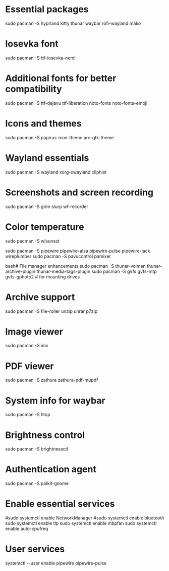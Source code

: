 # Essential packages
sudo pacman -S hyprland kitty thunar waybar rofi-wayland mako

# Iosevka font
sudo pacman -S ttf-iosevka-nerd

# Additional fonts for better compatibility
sudo pacman -S ttf-dejavu ttf-liberation noto-fonts noto-fonts-emoji

# Icons and themes
sudo pacman -S papirus-icon-theme arc-gtk-theme

# Wayland essentials
sudo pacman -S wayland xorg-xwayland cliphist

# Screenshots and screen recording
sudo pacman -S grim slurp  wf-recorder

# Color temperature
sudo pacman -S wlsunset

sudo pacman -S pipewire pipewire-alsa pipewire-pulse pipewire-jack wireplumber
sudo pacman -S pavucontrol pamixer

bash# File manager enhancements
sudo pacman -S thunar-volman thunar-archive-plugin thunar-media-tags-plugin
sudo pacman -S gvfs gvfs-mtp gvfs-gphoto2 # for mounting drives

# Archive support
sudo pacman -S file-roller unzip unrar p7zip

# Image viewer
sudo pacman -S imv

# PDF viewer
sudo pacman -S zathura zathura-pdf-mupdf


# System info for waybar
sudo pacman -S htop 

# Brightness control
sudo pacman -S brightnessctl

# Authentication agent
sudo pacman -S polkit-gnome

# Enable essential services
#sudo systemctl enable NetworkManager
#sudo systemctl enable bluetooth
sudo systemctl enable tlp
sudo systemctl enable mbpfan
sudo systemctl enable auto-cpufreq

# User services
systemctl --user enable pipewire pipewire-pulse

